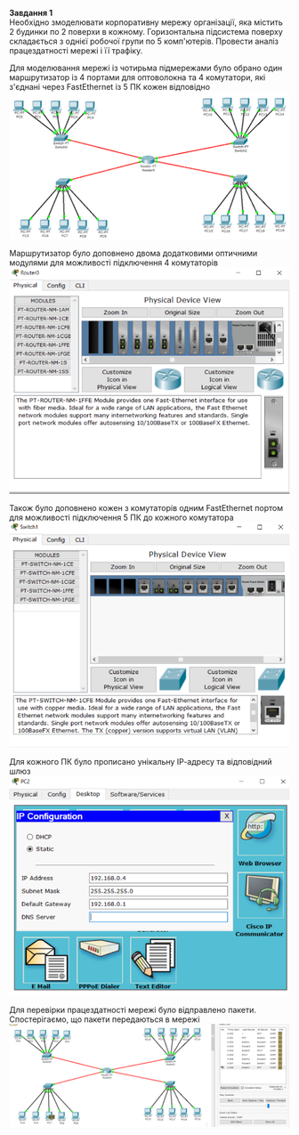 <b>Завдання 1</b> <br/>
Необхідно змоделювати корпоративну мережу організації, яка містить 2 будинки по 2 поверхи в кожному. Горизонтальна підсистема поверху складається з однієї робочої групи по 5 комп'ютерів. Провести аналіз працездатності мережі і її трафіку.<br/>

Для моделювання мережі із чотирьма підмережами було обрано один маршрутизатор із 4 портами для оптоволокна та 4 комутатори, які з'єднані через FastEthernet  із 5 ПК кожен відповідно <br/>
![alt text](/m4/task4.2/Network.PNG) <br />

Маршрутизатор було доповнено двома додатковими оптичними модулями для можливості підключення 4 комутаторів <br />
![alt text](/m4/task4.2/OpticModule.PNG) <br />

Також було доповнено кожен з комутаторів одним FastEthernet портом для можливості підключення 5 ПК до кожного комутатора <br />
![alt text](/m4/task4.2/FaModule.PNG) <br />

Для кожного ПК було прописано унікальну ІР-адресу та відповідний шлюз <br />
![alt text](/m4/task4.2/Gateway.PNG) <br />

Для перевірки працездатності мережі було відправлено пакети. Спостерігаємо, що пакети передаються в мережі  <br />
![alt text](/m4/task4.2/Run.PNG) <br />

